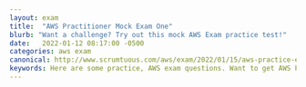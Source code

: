 ```yaml
---
layout: exam
title:  "AWS Practitioner Mock Exam One"
blurb: "Want a challenge? Try out this mock AWS Exam practice test!"
date:   2022-01-12 08:17:00 -0500
categories: aws exam
canonical: http://www.scrumtuous.com/aws/exam/2022/01/15/aws-practice-exam-one.html
keywords: Here are some practice, AWS exam questions. Want to get AWS Practitioner certified? Start here.
---
```


<div id="root" data-name="Exam One" data-param='{ "quid" : { "$in" : [146, 107, 68, 46, 96, 169, 61, 7, 172, 183, 117, 36, 126, 68, 34, 247, 14, 106, 237, 238, 222, 134, 231, 87, 83, 196, 65, 42, 129, 78, 232, 188, 58, 21, 174, 29, 17, 185, 179, 15, 70, 133, 150, 21, 175, 183, 66, 192, 213, 45, 70, 158, 46, 26, 178, 74] } }'></div>



